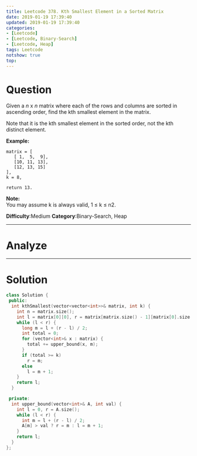 ```yaml
---
title: Leetcode 378. Kth Smallest Element in a Sorted Matrix
date: 2019-01-19 17:39:40
updated: 2019-01-19 17:39:40
categories: 
- [Leetcode]
- [Leetcode, Binary-Search]
- [Leetcode, Heap]
tags: Leetcode
notshow: true
top:
---
```


# Question

Given a  _n_  x  _n_  matrix where each of the rows and columns are sorted in ascending order, find the kth smallest element in the matrix.

Note that it is the kth smallest element in the sorted order, not the kth distinct element.

**Example:**

```
matrix = [
   [ 1,  5,  9],
   [10, 11, 13],
   [12, 13, 15]
],
k = 8,

return 13.
```

**Note:**  
You may assume k is always valid, 1 ≤ k ≤ n2.

**Difficulty**:Medium
**Category**:Binary-Search, Heap

<!-- more -->

------------

# Analyze

------------

# Solution

```cpp
class Solution {
 public:
  int kthSmallest(vector<vector<int>>& matrix, int k) {
    int n = matrix.size();
    int l = matrix[0][0], r = matrix[matrix.size() - 1][matrix[0].size() - 1] + 1;
    while (l < r) {
      long m = l + (r - l) / 2;
      int total = 0;
      for (vector<int>& x : matrix) {
        total += upper_bound(x, m);
      }
      if (total >= k)
        r = m;
      else
        l = m + 1;
    }
    return l;
  }

 private:
  int upper_bound(vector<int>& A, int val) {
    int l = 0, r = A.size();
    while (l < r) {
      int m = l + (r - l) / 2;
      A[m] > val ? r = m : l = m + 1;
    }
    return l;
  }
};
```